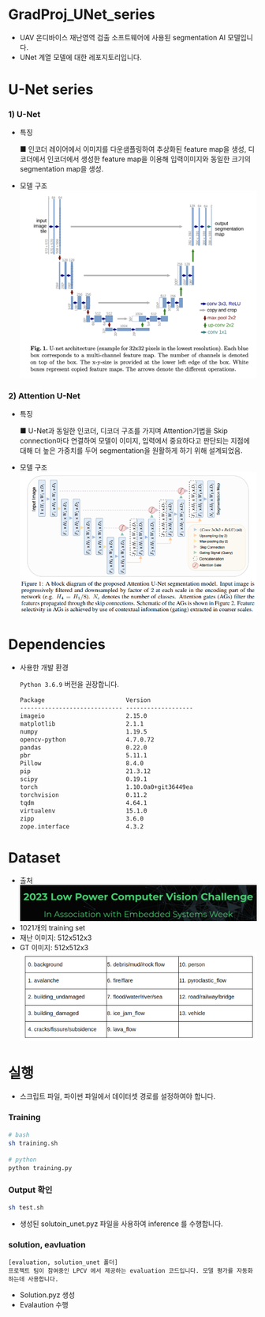 # GradProj_UNet_series
- UAV 온디바이스 재난영역 검출 소프트웨어에 사용된 segmentation AI 모델입니다.
- UNet 계열 모델에 대한 레포지토리입니다.


# U-Net series

### 1) U-Net

- 특징

    ■ 인코더 레이어에서 이미지를 다운샘플링하여 추상화된 feature map을 생성, 디코더에서 인코더에서 생성한 feature map을 이용해 입력이미지와 동일한 크기의 segmentation map을 생성.
- 모델 구조
    ![U-Net structure](./figure/UNet-structure.png)

### 2) Attention U-Net

- 특징

    ■ U-Net과 동일한 인코더, 디코더 구조를 가지며 Attention기법을 Skip connection마다 연결하여 모델이 이미지, 입력에서 중요하다고 판단되는 지점에 대해 더 높은 가중치를 두어 segmentation을 원활하게 하기 위해 설계되었음.

- 모델 구조
    ![Attention U-Net structure](./figure/Attention_U-Net_structure.png)

# Dependencies
- 사용한 개발 환경

    `Python 3.6.9` 버전을 권장합니다.
    ```
    Package                       Version
    ----------------------------- -------------------
    imageio                       2.15.0
    matplotlib                    2.1.1
    numpy                         1.19.5
    opencv-python                 4.7.0.72
    pandas                        0.22.0
    pbr                           5.11.1
    Pillow                        8.4.0
    pip                           21.3.12
    scipy                         0.19.1
    torch                         1.10.0a0+git36449ea
    torchvision                   0.11.2
    tqdm                          4.64.1
    virtualenv                    15.1.0
    zipp                          3.6.0
    zope.interface                4.3.2
    ```

# Dataset
- 출처
    ![LPCV](./figure/lpcv.png)
- 1021개의 training set
- 재난 이미지: 512x512x3
- GT 이미지: 512x512x3
    ![dataset-label](./figure/dataset-label.png)


# 실행
- 스크립트 파일, 파이썬 파일에서 데이터셋 경로를 설정하여야 합니다.

### Training

```bash
# bash
sh training.sh

# python
python training.py
```

###  Output 확인

```bash
sh test.sh
```

- 생성된 solutoin_unet.pyz 파일을 사용하여 inference 를 수행합니다.


### solution, eavluation

    [evaluation, solution_unet 폴더]
    프로젝트 팀이 참여중인 LPCV 에서 제공하는 evaluation 코드입니다. 모델 평가를 자동화하는데 사용합니다.


- Solution.pyz 생성
- Evalaution 수행
